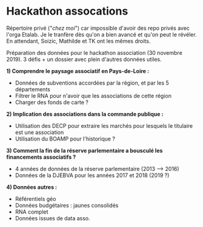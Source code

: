 # Hackathon assocations

Répertoire privé ("*chez moi*") car impossible d'avoir des repo privés avec l'orga Etalab. Je le tranfère dès qu'on a bien avancé et qu'on peut le révéler. En attendant, Soizic, Mathilde et TK ont les mêmes droits.

Préparation des données pour le hackathon association (30 novembre 2019).
3 défis + un dossier avec plein d'autres données utiles.

**1) Comprendre le paysage associatif en Pays-de-Loire :**
- Données de subventions accordées par la région, et par les 5 départements
- Filtrer le RNA pour n'avoir que les associations de cette région 
- Charger des fonds de carte ?

**2) Implication des associations dans la commande publique :**
- Utilisation des DECP pour extraire les marchés pour lesquels le titulaire est une association
- Utilisation du BOAMP pour l'historique ?

**3) Comment la fin de la réserve parlementaire a bousculé les financements associatifs ?**
- 4 années de données de la réserve parlementaire (2013 --> 2016)
- Données de la DJEBVA pour les années 2017 et 2018 (2019 ?)

**4) Données autres :** 
- Référentiels géo
- Données budgétaires : jaunes consolidés
- RNA complet
- Données issues de data asso.
